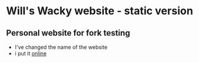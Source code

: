 # Will's Wacky website - static version
## Personal website for fork testing


- I've changed the name of the website
- i put it <a href="https://charlottetrautmann.github.io/will-wacky-website/">online</a>
